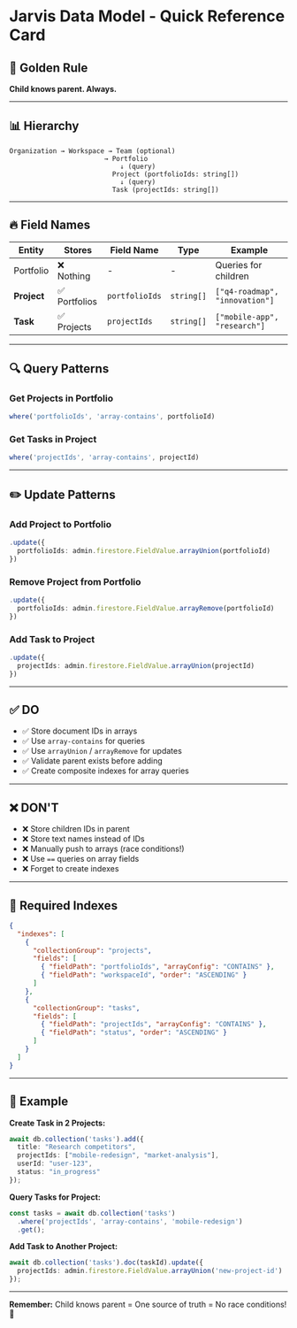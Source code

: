 # Jarvis Data Model - Quick Reference Card

## 🎯 Golden Rule
**Child knows parent. Always.**

---

## 📊 Hierarchy

```
Organization → Workspace → Team (optional)
                        → Portfolio
                            ↓ (query)
                          Project (portfolioIds: string[])
                            ↓ (query)
                          Task (projectIds: string[])
```

---

## 🔥 Field Names

| Entity | Stores | Field Name | Type | Example |
|--------|--------|------------|------|---------|
| Portfolio | ❌ Nothing | - | - | Queries for children |
| **Project** | ✅ Portfolios | `portfolioIds` | `string[]` | `["q4-roadmap", "innovation"]` |
| **Task** | ✅ Projects | `projectIds` | `string[]` | `["mobile-app", "research"]` |

---

## 🔍 Query Patterns

### Get Projects in Portfolio
```typescript
where('portfolioIds', 'array-contains', portfolioId)
```

### Get Tasks in Project
```typescript
where('projectIds', 'array-contains', projectId)
```

---

## ✏️ Update Patterns

### Add Project to Portfolio
```typescript
.update({
  portfolioIds: admin.firestore.FieldValue.arrayUnion(portfolioId)
})
```

### Remove Project from Portfolio
```typescript
.update({
  portfolioIds: admin.firestore.FieldValue.arrayRemove(portfolioId)
})
```

### Add Task to Project
```typescript
.update({
  projectIds: admin.firestore.FieldValue.arrayUnion(projectId)
})
```

---

## ✅ DO

- ✅ Store document IDs in arrays
- ✅ Use `array-contains` for queries
- ✅ Use `arrayUnion` / `arrayRemove` for updates
- ✅ Validate parent exists before adding
- ✅ Create composite indexes for array queries

---

## ❌ DON'T

- ❌ Store children IDs in parent
- ❌ Store text names instead of IDs
- ❌ Manually push to arrays (race conditions!)
- ❌ Use `==` queries on array fields
- ❌ Forget to create indexes

---

## 📇 Required Indexes

```json
{
  "indexes": [
    {
      "collectionGroup": "projects",
      "fields": [
        { "fieldPath": "portfolioIds", "arrayConfig": "CONTAINS" },
        { "fieldPath": "workspaceId", "order": "ASCENDING" }
      ]
    },
    {
      "collectionGroup": "tasks",
      "fields": [
        { "fieldPath": "projectIds", "arrayConfig": "CONTAINS" },
        { "fieldPath": "status", "order": "ASCENDING" }
      ]
    }
  ]
}
```

---

## 🎯 Example

**Create Task in 2 Projects:**
```typescript
await db.collection('tasks').add({
  title: "Research competitors",
  projectIds: ["mobile-redesign", "market-analysis"],
  userId: "user-123",
  status: "in_progress"
});
```

**Query Tasks for Project:**
```typescript
const tasks = await db.collection('tasks')
  .where('projectIds', 'array-contains', 'mobile-redesign')
  .get();
```

**Add Task to Another Project:**
```typescript
await db.collection('tasks').doc(taskId).update({
  projectIds: admin.firestore.FieldValue.arrayUnion('new-project-id')
});
```

---

**Remember:** Child knows parent = One source of truth = No race conditions! 🎉
